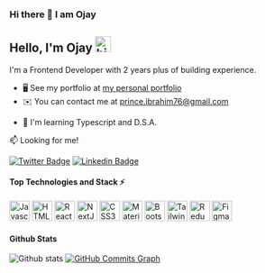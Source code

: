 ### Hi there 👋 I am Ojay

<!--
**Sir-ojay/sir-ojay
** is a ✨ _special_ ✨ repository because its `README.md` (this file) appears on your GitHub profile.

Here are some ideas to get you started:

- 🔭 I’m currently working on ...
- 🌱 I’m currently learning ...
- 👯 I’m looking to collaborate on ...
- 🤔 I’m looking for help with ...
- 💬 Ask me about ...
- 📫 How to reach me: ...
- 😄 Pronouns: ...
- ⚡ Fun fact: ...
-->





## Hello, I'm Ojay <img src="https://emoji.slack-edge.com/T02HBS55FCG/cool-doge/aa3c8fd9037a0604.gif" width="28" alt="hi">

I'm a Frontend Developer with 2 years plus of building experience.

* 🖥️  See my portfolio at [my personal portfolio](https://myportfolio-ojay.netlify.app/)
* ✉️  You can contact me at [prince.ibrahim76@gmail.com](mailto:prince.ibrahim76@gmail.com)
<!-- * 🚀  I'm currently working with some interesting developers on  [Receieve - Payment Platform](https://paywith-receive.vercel.app/) -->
* 🧠  I'm learning Typescript and D.S.A.

:mailbox: Looking for me!

[![Twitter Badge](https://img.shields.io/badge/-@ibrahimsannu-1ca0f1?style=flat&labelColor=1ca0f1&logo=twitter&logoColor=white)](https://twitter.com/ibrahimsannu) [![Linkedin Badge](https://img.shields.io/badge/-Sannu_Ibrahim-0e76a8?style=flat&labelColor=0e76a8&logo=linkedin&logoColor=white)](https://www.linkedin.com/in/ibrahim-sannu-b5bb70149/
)

#### Top Technologies and Stack ⚡️
<p align="left">
<a href="https://developer.mozilla.org/en-US/docs/Web/JavaScript" target="_blank" rel="noreferrer"><img src="https://raw.githubusercontent.com/danielcranney/readme-generator/main/public/icons/skills/javascript-colored.svg" width="36" height="36" alt="Javascript" /></a>
<a href="https://developer.mozilla.org/en-US/docs/Glossary/HTML5" target="_blank" rel="noreferrer"><img src="https://raw.githubusercontent.com/danielcranney/readme-generator/main/public/icons/skills/html5-colored.svg" width="36" height="36" alt="HTML5" /></a>
<a href="https://reactjs.org/" target="_blank" rel="noreferrer"><img src="https://raw.githubusercontent.com/danielcranney/readme-generator/main/public/icons/skills/react-colored.svg" width="36" height="36" alt="React" /></a>
<a href="https://nextjs.org/docs" target="_blank" rel="noreferrer"><img src="https://raw.githubusercontent.com/danielcranney/readme-generator/main/public/icons/skills/nextjs-colored-dark.svg" width="36" height="36" alt="NextJs" /></a>
<a href="https://www.w3.org/TR/CSS/#css" target="_blank" rel="noreferrer"><img src="https://raw.githubusercontent.com/danielcranney/readme-generator/main/public/icons/skills/css3-colored.svg" width="36" height="36" alt="CSS3" /></a>
<a href="https://mui.com/" target="_blank" rel="noreferrer"><img src="https://raw.githubusercontent.com/danielcranney/readme-generator/main/public/icons/skills/materialui-colored.svg" width="36" height="36" alt="Material UI" /></a>
<a href="https://getbootstrap.com/" target="_blank" rel="noreferrer"><img src="https://raw.githubusercontent.com/danielcranney/readme-generator/main/public/icons/skills/bootstrap-colored.svg" width="36" height="36" alt="Bootstrap" /></a>
<a href="https://tailwindcss.com/" target="_blank" rel="noreferrer"><img src="https://raw.githubusercontent.com/danielcranney/readme-generator/main/public/icons/skills/tailwindcss-colored.svg" width="36" height="36" alt="TailwindCSS" /></a>
<a href="https://redux.js.org/" target="_blank" rel="noreferrer"><img src="https://raw.githubusercontent.com/danielcranney/readme-generator/main/public/icons/skills/redux-colored.svg" width="36" height="36" alt="Redux" /></a>
<a href="https://www.figma.com/" target="_blank" rel="noreferrer"><img src="https://raw.githubusercontent.com/danielcranney/readme-generator/main/public/icons/skills/figma-colored.svg" width="36" height="36" alt="Figma" /></a>
</p>



<!-- #### Work  -->

<!-- Portfolio:https://myportfolio-ojay.netlify.app/ -->

  
#### Github Stats 

![Github stats](https://github-readme-stats.vercel.app/api?username=sir-ojay&count_private=true&theme=dark&hide=contribs,issues)
<a href="http://www.github.com/sir-ojay"><img src="https://activity-graph.herokuapp.com/graph?username=sir-ojay&bg_color=1c1917&color=ffffff&line=0891b2&point=ffffff&area_color=1c1917&area=true&hide_border=true&custom_title=GitHub%20Commits%20Graph" alt="GitHub Commits Graph" />
</a>
 
</details>
